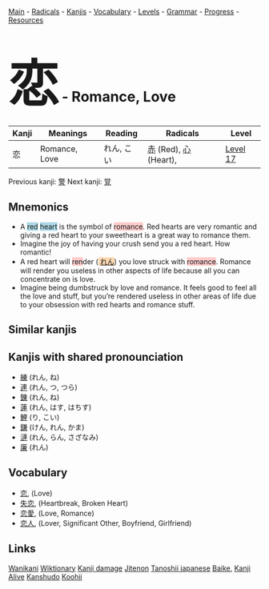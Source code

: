 <style> bigfont {font-size: 100px}</style>
[Main](../README.md) -
[Radicals](../radicals.md) -
[Kanjis](../kanjis.md) -
[Vocabulary](../vocabulary.md) -
[Levels](../levels.md) -
[Grammar](../grammar.md) - 
[Progress](../progress.md) -
[Resources](../resources.md)
# <bigfont> 恋</bigfont> - Romance, Love 

| Kanji | Meanings | Reading | Radicals | Level |
| --- | --- | --- | --- | --- |
| 恋 | Romance, Love | れん, こい | [赤](../radicals/赤.md) (Red), [心](../radicals/心.md) (Heart),  | [Level 17](../levels/wk_level17.md) |

Previous kanji: [警](警.md) Next kanji: [覚](覚.md) 

## Mnemonics
 * A <span style="background-color:#ADD8E6"> red</span> <span style="background-color:#ADD8E6"> heart</span> is the symbol of <span style="background-color:#ffcccb"> romance</span>. Red hearts are very romantic and giving a red heart to your sweetheart is a great way to romance them.
* Imagine the joy of having your crush send you a red heart. How romantic!
* A red heart will <span style="background-color:#ffcccb"> ren</span>der (<span style="background-color:#fed8b1"> [れん](https://jisho.org/search/れん)</span>) you love struck with <span style="background-color:#ffcccb"> romance</span>. Romance will render you useless in other aspects of life because all you can concentrate on is love.
* Imagine being dumbstruck by love and romance. It feels good to feel all the love and stuff, but you’re rendered useless in other areas of life due to your obsession with red hearts and romance stuff.


## Similar kanjis
 


## Kanjis with shared pronounciation
 * [練](練.md) (れん, ね)
* [連](連.md) (れん, つ, つら)
* [錬](錬.md) (れん, ね)
* [蓮](蓮.md) (れん, はす, はちす)
* [鯉](鯉.md) (り, こい)
* [鎌](鎌.md) (けん, れん, かま)
* [漣](漣.md) (れん, らん, さざなみ)
* [廉](廉.md) (れん)



## Vocabulary
 * [恋](../vocabulary/恋.md), (Love)
* [失恋](../vocabulary/恋.md), (Heartbreak, Broken Heart)
* [恋愛](../vocabulary/恋.md), (Love, Romance)
* [恋人](../vocabulary/恋.md), (Lover, Significant Other, Boyfriend, Girlfriend)




## Links 


[Wanikani](https://www.wanikani.com/kanji/恋)
[Wiktionary](https://en.wiktionary.org/wiki/恋)
[Kanji damage](http://www.kanjidamage.com/kanji/search?utf8=✓&q=恋)
[Jitenon](https://jitenon.com/kanji/恋)
[Tanoshii japanese](https://www.tanoshiijapanese.com/dictionary/kanji.cfm?k=恋)
[Baike](https://baike.baidu.com/item/恋),
[Kanji Alive](https://app.kanjialive.com/恋)
[Kanshudo](https://www.kanshudo.com/searchmn?q=恋)
[Koohii](https://kanji.koohii.com/study/kanji/恋)
